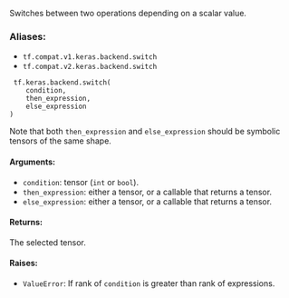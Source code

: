 Switches between two operations depending on a scalar value.
### Aliases:
- `tf.compat.v1.keras.backend.switch`
- `tf.compat.v2.keras.backend.switch`

```
 tf.keras.backend.switch(
    condition,
    then_expression,
    else_expression
)
```
Note that both `then_expression` and `else_expression` should be symbolic tensors of the same shape.
#### Arguments:
- `condition`: tensor (`int` or `bool`).
- `then_expression`: either a tensor, or a callable that returns a tensor.
- `else_expression`: either a tensor, or a callable that returns a tensor.
#### Returns:
The selected tensor.
#### Raises:
- `ValueError`: If rank of `condition` is greater than rank of expressions.
